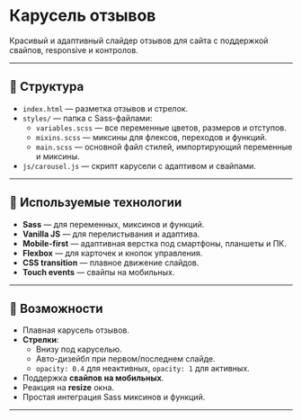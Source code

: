 # Карусель отзывов

Красивый и адаптивный слайдер отзывов для сайта с поддержкой свайпов, responsive и контролов.

---

## 🔹 Структура

- `index.html` — разметка отзывов и стрелок.
- `styles/` — папка с Sass-файлами:
  - `variables.scss` — все переменные цветов, размеров и отступов.
  - `mixins.scss` — миксины для флексов, переходов и функций.
  - `main.scss` — основной файл стилей, импортирующий переменные и миксины.
- `js/carousel.js` — скрипт карусели с адаптивом и свайпами.

---

## 🔹 Используемые технологии

- **Sass** — для переменных, миксинов и функций.
- **Vanilla JS** — для перелистывания и адаптива.
- **Mobile-first** — адаптивная верстка под смартфоны, планшеты и ПК.
- **Flexbox** — для карточек и кнопок управления.
- **CSS transition** — плавное движение слайдов.
- **Touch events** — свайпы на мобильных.

---

## 🔹 Возможности

- Плавная карусель отзывов.
- **Стрелки**:  
  - Внизу под каруселью.  
  - Авто-дизейбл при первом/последнем слайде.  
  - `opacity: 0.4` для неактивных, `opacity: 1` для активных.
- Поддержка **свайпов на мобильных**.
- Реакция на **resize** окна.
- Простая интеграция Sass миксинов и функций.

---
